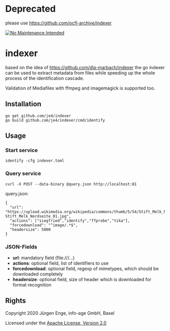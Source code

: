 # Deprecated

please use https://github.com/ocfl-archive/indexer

[![No Maintenance Intended](http://unmaintained.tech/badge.svg)](http://unmaintained.tech/)


# indexer

based on the idea of https://github.com/dla-marbach/indexer the go indexer 
can be used to extract metadata from files while speeding up the whole process 
of the identification cascade.

Validation of Mediafiles with ffmpeg and imagemagick is supported too.

## Installation
    go get github.com/je4/indexer
    go build github.com/je4/indexer/cmd/identify
    
## Usage
### Start service

    identify -cfg indexer.toml

### Query service
    curl -X POST --data-binary @query.json http://localhost:81
    
query.json:

    {
      "url": "https://upload.wikimedia.org/wikipedia/commons/thumb/5/54/Stift_Melk_Nordseite_01.jpg/750px-Stift_Melk_Nordseite_01.jpg",
      "actions": ["siegfried","identify","ffprobe","tika"],
      "forcedownload": "^image/.*$",
      "headersize": 5000
    }

### JSON-Fields
* **url**: mandatory field (file:///...)
* **actions**: optional field, list of identifiers to use
* **forcedownload**: optional field, regexp of mimetypes, which should be downloaded completely
* **headersize**: optional field, size of header which is downloaded for format recognition 
    
## Rights
Copyright 2020 Jürgen Enge, info-age GmbH, Basel

Licensed under the [Apache License, Version 2.0](http://www.apache.org/licenses/LICENSE-2.0)
